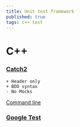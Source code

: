 ```yaml
---
title: Unit test framework
published: true
tags: c++ test
---
```

# C++
### [Catch2](https://github.com/catchorg/Catch2) 
	+ Header only
	+ BDD syntax
	- No Mocks 

[Command line](https://github.com/catchorg/Catch2/blob/master/docs/command-line.md#command-line)

### [Google Test](https://github.com/google/googletest)
